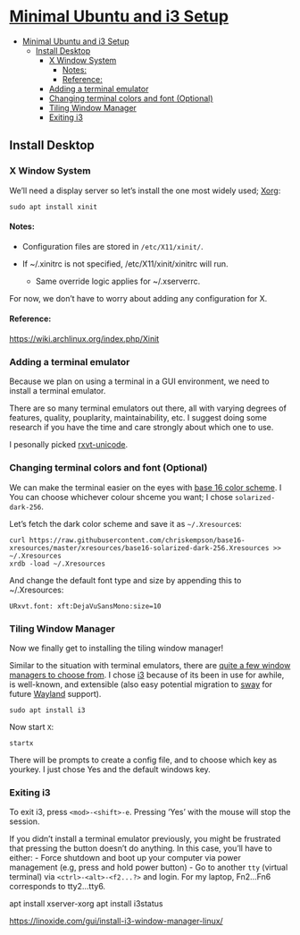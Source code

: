 # [Minimal Ubuntu and i3 Setup](https://ericren.me/posts/2019-01-27-minimal-ubuntu-tiling-wm-setup/)

- [Minimal Ubuntu and i3 Setup](#minimal-ubuntu-and-i3-setup)
  - [Install Desktop](#install-desktop)
    - [X Window System](#x-window-system)
      - [Notes:](#notes)
      - [Reference:](#reference)
    - [Adding a terminal emulator](#adding-a-terminal-emulator)
    - [Changing terminal colors and font (Optional)](#changing-terminal-colors-and-font-optional)
    - [Tiling Window Manager](#tiling-window-manager)
    - [Exiting i3](#exiting-i3)

## Install Desktop

### X Window System

We’ll need a display server so let’s install the one most widely used; [Xorg](https://wiki.archlinux.org/index.php/Xorg):

    sudo apt install xinit

#### Notes:

- Configuration files are stored in `/etc/X11/xinit/`.

- If ~/.xinitrc is not specified, /etc/X11/xinit/xinitrc will run.

  - Same override logic applies for ~/.xserverrc.

For now, we don’t have to worry about adding any configuration for X.

#### Reference:

https://wiki.archlinux.org/index.php/Xinit

### Adding a terminal emulator

Because we plan on using a terminal in a GUI environment, we need to install a terminal emulator.

There are so many terminal emulators out there, all with varying degrees of features, quality, pouplarity, maintainability, etc. I suggest doing some research if you have the time and care strongly about which one to use.

I pesonally picked [rxvt-unicode](https://wiki.archlinux.org/index.php/Rxvt-unicode).

### Changing terminal colors and font (Optional)

We can make the terminal easier on the eyes with [base 16 color scheme](https://github.com/chriskempson/base16-xresources). I You can choose whichever colour shceme you want; I chose `solarized-dark-256`.

Let’s fetch the dark color scheme and save it as `~/.Xresource`s:

    curl https://raw.githubusercontent.com/chriskempson/base16-xresources/master/xresources/base16-solarized-dark-256.Xresources >> ~/.Xresources
    xrdb -load ~/.Xresources

And change the default font type and size by appending this to ~/.Xresources:

    URxvt.font: xft:DejaVuSansMono:size=10

### Tiling Window Manager

Now we finally get to installing the tiling window manager!

Similar to the situation with terminal emulators, there are [quite a few window managers to choose from](https://www.gilesorr.com/wm/table.html). I chose [i3](https://i3wm.org/) because of its been in use for awhile, is well-known, and extensible (also easy potential migration to [sway](https://ericren.me/posts/2019-01-27-minimal-ubuntu-tiling-wm-setup/) for future [Wayland](https://wayland.freedesktop.org/) support).

    sudo apt install i3

Now start `X`:

    startx

There will be prompts to create a config file, and to choose which key as yourkey. I just chose Yes and the default windows key.

### Exiting i3

To exit i3, press `<mod>-<shift>-e`. Pressing ‘Yes’ with the mouse will stop the session.

If you didn’t install a terminal emulator previously, you might be frustrated that pressing the button doesn’t do anything. In this case, you’ll have to either: - Force shutdown and boot up your computer via power management (e.g, press and hold power button) - Go to another `tty` (virtual terminal) via `<ctrl>-<alt>-<f2...?>` and login. For my laptop, Fn2…Fn6 corresponds to tty2…tty6.















apt install xserver-xorg
apt install i3status

https://linoxide.com/gui/install-i3-window-manager-linux/
